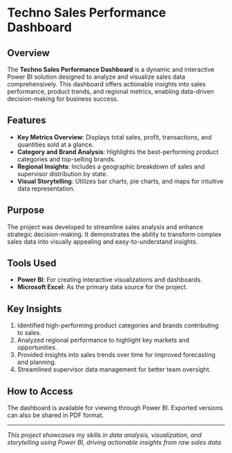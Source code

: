 # Techno Sales Performance Dashboard  

## Overview  
The **Techno Sales Performance Dashboard** is a dynamic and interactive Power BI solution designed to analyze and visualize sales data comprehensively. This dashboard offers actionable insights into sales performance, product trends, and regional metrics, enabling data-driven decision-making for business success.  

## Features  
- **Key Metrics Overview**: Displays total sales, profit, transactions, and quantities sold at a glance.  
- **Category and Brand Analysis**: Highlights the best-performing product categories and top-selling brands.  
- **Regional Insights**: Includes a geographic breakdown of sales and supervisor distribution by state.  
- **Visual Storytelling**: Utilizes bar charts, pie charts, and maps for intuitive data representation.  

## Purpose  
The project was developed to streamline sales analysis and enhance strategic decision-making. It demonstrates the ability to transform complex sales data into visually appealing and easy-to-understand insights.  

## Tools Used  
- **Power BI**: For creating interactive visualizations and dashboards.  
- **Microsoft Excel**: As the primary data source for the project.  

## Key Insights  
1. Identified high-performing product categories and brands contributing to sales.  
2. Analyzed regional performance to highlight key markets and opportunities.  
3. Provided insights into sales trends over time for improved forecasting and planning.  
4. Streamlined supervisor data management for better team oversight.  

## How to Access  
The dashboard is available for viewing through Power BI. Exported versions can also be shared in PDF format.  

---

*This project showcases my skills in data analysis, visualization, and storytelling using Power BI, driving actionable insights from raw sales data.*
